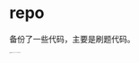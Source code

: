 # repo
备份了一些代码，主要是刷题代码。


<img src="https://web-oss-store.oss-cn-hangzhou.aliyuncs.com/d6ed7d96-ba23-4b2d-be82-d2d36021bd1e.jpg" alt="image-20241224103655706" style="zoom: 10%;" />
